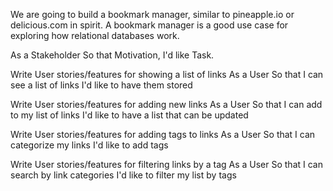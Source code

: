 
We are going to build a bookmark manager, similar to pineapple.io or delicious.com in spirit. A bookmark manager is a good use case for exploring how relational databases work.

As a Stakeholder
So that Motivation,
I'd like Task.

Write User stories/features for showing a list of links
As a User
So that I can see a list of links
I'd like to have them stored

Write User stories/features for adding new links
As a User
So that I can add to my list of links
I'd like to have a list that can be updated

Write User stories/features for adding tags to links
As a User
So that I can categorize my links
I'd like to add tags

Write User stories/features for filtering links by a tag
As a User
So that I can search by link categories
I'd like to filter my list by tags

